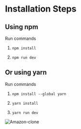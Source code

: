 # Installation Steps



## Using npm

Run commands

1) ```npm install```


2) ```npm run dev```


## Or using yarn

Run commands 

1) ```npm install --global yarn```

2) ```yarn install```

3) ```yarn run dev```



![Amazon-clone](https://user-images.githubusercontent.com/49469742/134696115-229a69d8-306f-4115-9988-f6a46a4348ac.png)
